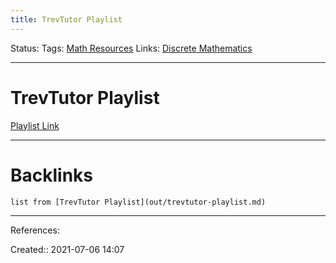 ```yaml
---
title: TrevTutor Playlist
---
```

Status: 
Tags: [Math Resources](None)
Links: [Discrete Mathematics](out/discrete-mathematics.md)
___
# TrevTutor Playlist
[Playlist Link]()
___
# Backlinks
```dataview
list from [TrevTutor Playlist](out/trevtutor-playlist.md)
```
___
References: 

Created:: 2021-07-06 14:07
